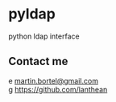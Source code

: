 # pyldap
python ldap interface

## Contact me
e	martin.bortel@gmail.com  
g https://github.com/lanthean  
